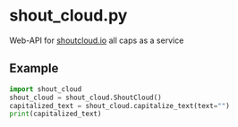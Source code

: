# shout_cloud.py
Web-API for [shoutcloud.io](http://shoutcloud.io) all caps as a service

## Example
```python
import shout_cloud
shout_cloud = shout_cloud.ShoutCloud()
capitalized_text = shout_cloud.capitalize_text(text="")
print(capitalized_text)
```

